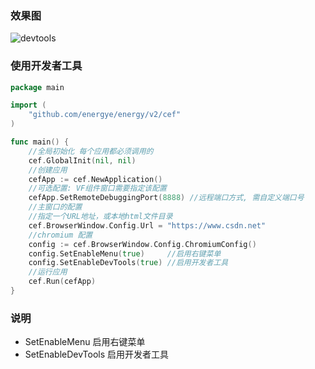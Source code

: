 ### 效果图
![devtools](/imgs/examples/dev-tools.gif)

### 使用开发者工具
``` go
package main

import (
	"github.com/energye/energy/v2/cef"
)

func main() {
	//全局初始化 每个应用都必须调用的
	cef.GlobalInit(nil, nil)
	//创建应用
	cefApp := cef.NewApplication()
	//可选配置: VF组件窗口需要指定该配置
	cefApp.SetRemoteDebuggingPort(8888) //远程端口方式, 需自定义端口号
	//主窗口的配置
	//指定一个URL地址，或本地html文件目录
	cef.BrowserWindow.Config.Url = "https://www.csdn.net"
	//chromium 配置
	config := cef.BrowserWindow.Config.ChromiumConfig()
	config.SetEnableMenu(true)     //启用右键菜单
	config.SetEnableDevTools(true) //启用开发者工具
	//运行应用
	cef.Run(cefApp)
}

```

### 说明
- SetEnableMenu 启用右键菜单
- SetEnableDevTools 启用开发者工具
